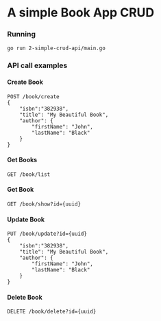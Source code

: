 # A simple Book App CRUD


### Running

```
go run 2-simple-crud-api/main.go
```

### API call examples

#### Create Book
```
POST /book/create 
{
	"isbn":"382938",
	"title": "My Beautiful Book",
	"author": {
		"firstName": "John",
		"lastName": "Black"
	}
}
```

#### Get Books
```
GET /book/list 
```

#### Get Book
```
GET /book/show?id={uuid} 
```

#### Update Book
```
PUT /book/update?id={uuid} 
{
	"isbn":"382938",
	"title": "My Beautiful Book",
	"author": {
		"firstName": "John",
		"lastName": "Black"
	}
}
```

#### Delete Book
```
DELETE /book/delete?id={uuid} 
```